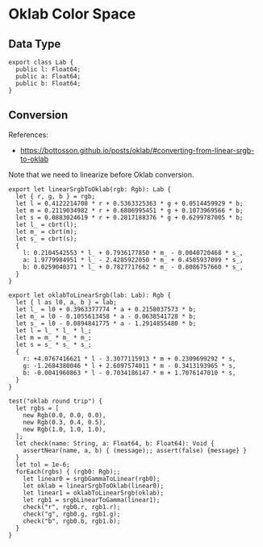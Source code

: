 # Oklab Color Space

## Data Type

    export class Lab {
      public l: Float64;
      public a: Float64;
      public b: Float64;
    }

## Conversion

References:

- https://bottosson.github.io/posts/oklab/#converting-from-linear-srgb-to-oklab

Note that we need to linearize before Oklab conversion.

    export let linearSrgbToOklab(rgb: Rgb): Lab {
      let { r, g, b } = rgb;
      let l = 0.4122214708 * r + 0.5363325363 * g + 0.0514459929 * b;
      let m = 0.2119034982 * r + 0.6806995451 * g + 0.1073969566 * b;
      let s = 0.0883024619 * r + 0.2817188376 * g + 0.6299787005 * b;
      let l_ = cbrt(l);
      let m_ = cbrt(m);
      let s_ = cbrt(s);
      {
        l: 0.2104542553 * l_ + 0.7936177850 * m_ - 0.0040720468 * s_,
        a: 1.9779984951 * l_ - 2.4285922050 * m_ + 0.4505937099 * s_,
        b: 0.0259040371 * l_ + 0.7827717662 * m_ - 0.8086757660 * s_,
      }
    }

    export let oklabToLinearSrgb(lab: Lab): Rgb {
      let { l as l0, a, b } = lab;
      let l_ = l0 + 0.3963377774 * a + 0.2158037573 * b;
      let m_ = l0 - 0.1055613458 * a - 0.0638541728 * b;
      let s_ = l0 - 0.0894841775 * a - 1.2914855480 * b;
      let l = l_ * l_ * l_;
      let m = m_ * m_ * m_;
      let s = s_ * s_ * s_;
      {
        r: +4.0767416621 * l - 3.3077115913 * m + 0.2309699292 * s,
        g: -1.2684380046 * l + 2.6097574011 * m - 0.3413193965 * s,
        b: -0.0041960863 * l - 0.7034186147 * m + 1.7076147010 * s,
      }
    }

    test("oklab round trip") {
      let rgbs = [
        new Rgb(0.0, 0.0, 0.0),
        new Rgb(0.3, 0.4, 0.5),
        new Rgb(1.0, 1.0, 1.0),
      ];
      let check(name: String, a: Float64, b: Float64): Void {
        assertNear(name, a, b) { (message);; assert(false) {message} }
      }
      let tol = 1e-6;
      forEach(rgbs) { (rgb0: Rgb);;
        let linear0 = srgbGammaToLinear(rgb0);
        let oklab = linearSrgbToOklab(linear0);
        let linear1 = oklabToLinearSrgb(oklab);
        let rgb1 = srgbLinearToGamma(linear1);
        check("r", rgb0.r, rgb1.r);
        check("g", rgb0.g, rgb1.g);
        check("b", rgb0.b, rgb1.b);
      }
    }
